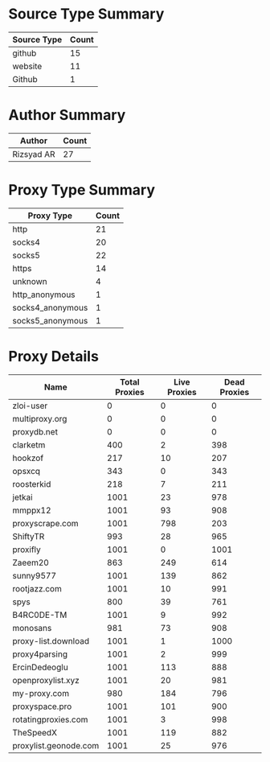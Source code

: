 # Source Type Summary

| Source Type | Count |
|-------------|-------|
| github | 15 |
| website | 11 |
| Github | 1 |


# Author Summary

| Author | Count |
|--------|-------|
| Rizsyad AR | 27 |


# Proxy Type Summary

| Proxy Type | Count |
|------------|-------|
| http | 21 |
| socks4 | 20 |
| socks5 | 22 |
| https | 14 |
| unknown | 4 |
| http_anonymous | 1 |
| socks4_anonymous | 1 |
| socks5_anonymous | 1 |


# Proxy Details

| Name | Total Proxies | Live Proxies | Dead Proxies |
|------|---------------|--------------|---------------|
| zloi-user | 0 | 0 | 0 |
| multiproxy.org | 0 | 0 | 0 |
| proxydb.net | 0 | 0 | 0 |
| clarketm | 400 | 2 | 398 |
| hookzof | 217 | 10 | 207 |
| opsxcq | 343 | 0 | 343 |
| roosterkid | 218 | 7 | 211 |
| jetkai | 1001 | 23 | 978 |
| mmppx12 | 1001 | 93 | 908 |
| proxyscrape.com | 1001 | 798 | 203 |
| ShiftyTR | 993 | 28 | 965 |
| proxifly | 1001 | 0 | 1001 |
| Zaeem20 | 863 | 249 | 614 |
| sunny9577 | 1001 | 139 | 862 |
| rootjazz.com | 1001 | 10 | 991 |
| spys | 800 | 39 | 761 |
| B4RC0DE-TM | 1001 | 9 | 992 |
| monosans | 981 | 73 | 908 |
| proxy-list.download | 1001 | 1 | 1000 |
| proxy4parsing | 1001 | 2 | 999 |
| ErcinDedeoglu | 1001 | 113 | 888 |
| openproxylist.xyz | 1001 | 20 | 981 |
| my-proxy.com | 980 | 184 | 796 |
| proxyspace.pro | 1001 | 101 | 900 |
| rotatingproxies.com | 1001 | 3 | 998 |
| TheSpeedX | 1001 | 119 | 882 |
| proxylist.geonode.com | 1001 | 25 | 976 |
